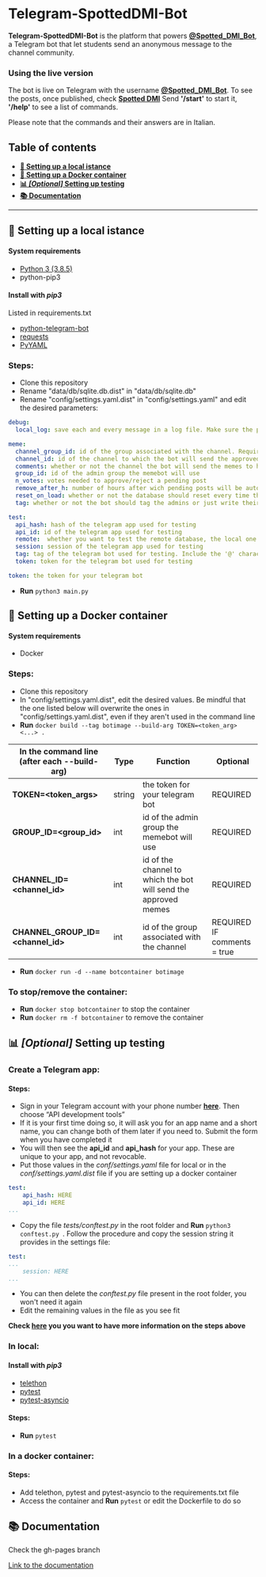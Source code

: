 # Telegram-SpottedDMI-Bot

**Telegram-SpottedDMI-Bot** is the platform that powers **[@Spotted_DMI_Bot](https://telegram.me/Spotted_DMI_Bot)**, a Telegram bot that let students send an anonymous message to the channel community.

### Using the live version
The bot is live on Telegram with the username [**@Spotted_DMI_Bot**](https://telegram.me/Spotted_DMI_Bot).
To see the posts, once published, check [**Spotted DMI**](https://t.me/Spotted_DMI)
Send **'/start'** to start it, **'/help'** to see a list of commands.

Please note that the commands and their answers are in Italian.

## Table of contents

- **[:wrench: Setting up a local istance](#wrench-setting-up-a-local-istance)**
- **[:whale: Setting up a Docker container](#whale-setting-up-a-docker-container)**
- **[:bar_chart: _\[Optional\]_ Setting up testing](#bar_chart-optional-setting-up-testing)**
- **[:books: Documentation](#books-documentation)**

---

## :wrench: Setting up a local istance

#### System requirements
- [Python 3 (3.8.5)](https://www.python.org/downloads/)
- python-pip3

#### Install with *pip3*
Listed in requirements.txt
- [python-telegram-bot](https://pypi.org/project/python-telegram-bot/)
- [requests](https://pypi.org/project/requests/)
- [PyYAML](https://pypi.org/project/PyYAML/)

### Steps:
- Clone this repository
- Rename "data/db/sqlite.db.dist" in "data/db/sqlite.db"
- Rename "config/settings.yaml.dist" in "config/settings.yaml" and edit the desired parameters:
```yaml
debug:
  local_log: save each and every message in a log file. Make sure the path "logs/messages.log" is valid before putting it to 1

meme:
  channel_group_id: id of the group associated with the channel. Required if comments are enabled
  channel_id: id of the channel to which the bot will send the approved memes
  comments: whether or not the channel the bot will send the memes to has comments enabled
  group_id: id of the admin group the memebot will use
  n_votes: votes needed to approve/reject a pending post
  remove_after_h: number of hours after wich pending posts will be automatically by /clean_pending
  reset_on_load: whether or not the database should reset every time the bot launches. USE CAREFULLY
  tag: whether or not the bot should tag the admins or just write their usernames

test:
  api_hash: hash of the telegram app used for testing
  api_id: id of the telegram app used for testing
  remote:  whether you want to test the remote database, the local one or both
  session: session of the telegram app used for testing
  tag: tag of the telegram bot used for testing. Include the '@' character
  token: token for the telegram bot used for testing

token: the token for your telegram bot
```
- **Run** `python3 main.py`

## :whale: Setting up a Docker container

#### System requirements
- Docker


### Steps:
- Clone this repository
- In "config/settings.yaml.dist", edit the desired values. Be mindful that the one listed below will overwrite the ones in "config/settings.yaml.dist", even if they aren't used in the command line
- **Run** `docker build --tag botimage --build-arg TOKEN=<token_arg> <...> .` 

| In the command line <br>(after each --build-arg) | Type | Function | Optional |
| --- | --- | --- | --- |
| **TOKEN=<token_args>** | string | the token for your telegram bot | REQUIRED |
| **GROUP_ID=<group_id>** | int | id of the admin group the memebot will use | REQUIRED |
| **CHANNEL_ID=<channel_id>** | int | id of the channel to which the bot will send the approved memes  | REQUIRED |
| **CHANNEL_GROUP_ID=<channel_id>** | int | id of the group associated with the channel | REQUIRED IF<br>comments = true |
- **Run** `docker run -d --name botcontainer botimage`

### To stop/remove the container:
- **Run** `docker stop botcontainer` to stop the container
- **Run** `docker rm -f botcontainer` to remove the container

## :bar_chart: _[Optional]_ Setting up testing

### Create a Telegram app:

#### Steps:
- Sign in your Telegram account with your phone number **[here](https://my.telegram.org/auth)**. Then choose “API development tools”
- If it is your first time doing so, it will ask you for an app name and a short name, you can change both of them later if you need to. Submit the form when you have completed it
- You will then see the **api_id** and **api_hash** for your app. These are unique to your app, and not revocable.
- Put those values in the _conf/settings.yaml_ file for local or in the _conf/settings.yaml.dist_ file if you are setting up a docker container
```yaml
test:
    api_hash: HERE
    api_id: HERE
...
```
- Copy the file _tests/conftest.py_ in the root folder and **Run** `python3 conftest.py `. Follow the procedure and copy the session string it provides in the settings file:
```yaml
test:
...
    session: HERE
...
```
- You can then delete the _conftest.py_ file present in the root folder, you won't need it again
- Edit the remaining values in the file as you see fit

**Check [here](https://dev.to/blueset/how-to-write-integration-tests-for-a-telegram-bot-4c0e) you you want to have more information on the steps above**

### In local:

#### Install with *pip3*
- [telethon](https://pypi.org/project/Telethon/)
- [pytest](https://pypi.org/project/pytest/)
- [pytest-asyncio](https://pypi.org/project/pytest-asyncio/)

#### Steps:
- **Run** `pytest`

### In a docker container:

#### Steps:
- Add telethon, pytest and pytest-asyncio to the requirements.txt file
- Access the container and **Run** `pytest` or edit the Dockerfile to do so

## :books: Documentation
Check the gh-pages branch

[Link to the documentation](https://unict-dmi.github.io/Telegram-SpottedDMI-Bot/)
